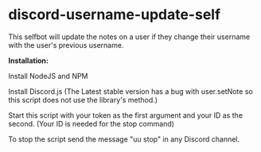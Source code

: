# discord-username-update-self

This selfbot will update the notes on a user if they change their username with the user's previous username.



**Installation:**

Install NodeJS and NPM

Install Discord.js (The Latest stable version has a bug with user.setNote so this script does not use the library's method.)

Start this script with your token as the first argument and your ID as the second. (Your ID is needed for the stop command)



To stop the script send the message "uu stop" in any Discord channel.
